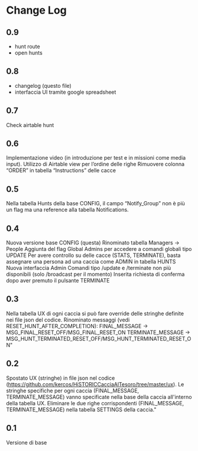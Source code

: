 # Change Log

## 0.9
- hunt route
- open hunts

## 0.8
- changelog (questo file)
- interfaccia UI tramite google spreadsheet

## 0.7
Check airtable hunt

## 0.6
Implementazione video (in introduzione per test e in missioni come media input).
Utilizzo di Airtable view per l’ordine delle righe
Rimuovere colonna “ORDER” in tabella “Instructions” delle cacce

## 0.5
Nella tabella Hunts della base CONFIG, il campo “Notify_Group” non è più un flag ma una reference alla tabella Notifications.

## 0.4
Nuova versione base CONFIG (questa)
Rinominato tabella Managers -> People
Aggiunta del flag Global Admins per accedere a comandi globali tipo UPDATE
Per avere controllo su delle cacce (STATS, TERMINATE), basta assegnare una persona ad una caccia come ADMIN in tabella HUNTS
Nuova interfaccia Admin
Comandi tipo /update e /terminate non più disponibili (solo /broadcast per il momento)
Inserita richiesta di conferma dopo aver premuto il pulsante TERMINATE

## 0.3
Nella tabella UX di ogni caccia si può fare override delle stringhe definite nei file json del codice.
Rinominato messaggi (vedi RESET_HUNT_AFTER_COMPLETION): 
FINAL_MESSAGE -> MSG_FINAL_RESET_OFF/MSG_FINAL_RESET_ON
TERMINATE_MESSAGE -> MSG_HUNT_TERMINATED_RESET_OFF/MSG_HUNT_TERMINATED_RESET_ON"

## 0.2
Spostato UX (stringhe) in file json nel codice (https://github.com/kercos/HiSTORICCacciaAlTesoro/tree/master/ux). 
Le stringhe specifiche per ogni caccia (FINAL_MESSAGE, TERMINATE_MESSAGE) vanno specificate nella base della caccia all'interno della tabella UX. 
Eliminare le due righe corrispondenti (FINAL_MESSAGE, TERMINATE_MESSAGE) nella tabella SETTINGS della caccia."

## 0.1
Versione di base
